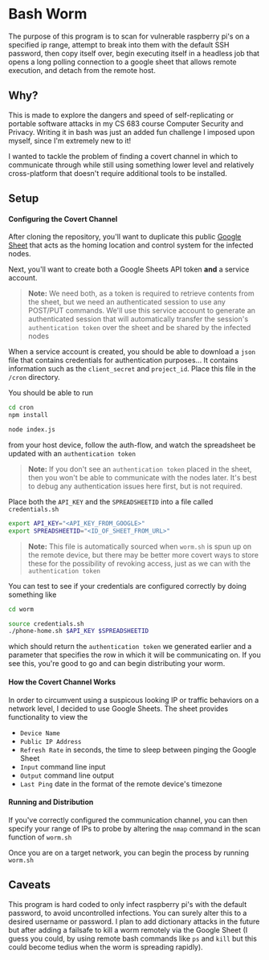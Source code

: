 # Bash Worm
The purpose of this program is to scan for vulnerable raspberry pi's on a specified
ip range, attempt to break into them with the default SSH password, then copy itself
over, begin executing itself in a headless job that opens a long polling connection
to a google sheet that allows remote execution, and detach from the remote host.

## Why?
This is made to explore the dangers and speed of self-replicating or portable
software attacks in my CS 683 course Computer Security and Privacy.  Writing it
in bash was just an added fun challenge I imposed upon myself, since I'm extremely
new to it!

I wanted to tackle the problem of finding a covert channel in which to communicate
through while still using something lower level and relatively cross-platform that
doesn't require additional tools to be installed.


## Setup

#### Configuring the Covert Channel
After cloning the repository, you'll want to duplicate this public
[Google Sheet](https://docs.google.com/spreadsheets/d/1aEhIRQKObcJggyaIar-TxUxpMT5q946bVGL30yWdz4g/edit?usp=sharing)
that acts as the homing location and control system for the infected nodes.

Next, you'll want to create both a Google Sheets API token **and** a service
account.
> **Note:** We need both, as a token is required to retrieve contents from the sheet, 
but we need an authenticated session to use any POST/PUT commands.  We'll
use this service account to generate an authenticated session that will automatically
transfer the session's `authentication token` over the sheet and be shared by the infected nodes

When a service account is created, you should be able to download a `json` file
that contains credentials for authentication purposes... It contains information
such as the `client_secret` and `project_id`.  Place this file in the `/cron`
directory.

You should be able to run
```bash
cd cron
npm install

node index.js
```
from your host device, follow the auth-flow,
and watch the spreadsheet be updated with an `authentication token`

> **Note:** If you don't see an `authentication token` placed in the sheet, then
you won't be able to communicate with the nodes later.  It's best to debug any
authentication issues here first, but is not required.


Place both the `API_KEY` and the `SPREADSHEETID` into a file called `credentials.sh`
```bash
export API_KEY="<API_KEY_FROM_GOOGLE>"
export SPREADSHEETID="<ID_OF_SHEET_FROM_URL>"
```
> **Note:** This file is automatically sourced when `worm.sh` is spun up on the remote device,
but there may be better more covert ways to store these for the possibility of revoking
access, just as we can with the `authentication token`


You can test to see if your credentials are configured correctly by doing something
like
```bash
cd worm

source credentials.sh
./phone-home.sh $API_KEY $SPREADSHEETID
```
which should return the `authentication token` we generated earlier and a parameter
that specifies the row in which it will be communicating on.  If you see this, you're
good to go and can begin distributing your worm.

#### How the Covert Channel Works
In order to circumvent using a suspicous looking IP or traffic behaviors on a network
level, I decided to use Google Sheets.  The sheet provides functionality to view
the
- `Device Name`
- `Public IP Address`
- `Refresh Rate` in seconds, the time to sleep between pinging the Google Sheet
- `Input` command line input
- `Output` command line output
- `Last Ping` date in the format of the remote device's timezone

#### Running and Distribution
If you've correctly configured the communication channel, you can then specify
your range of IPs to probe by altering the `nmap` command in the scan function
of `worm.sh`

Once you are on a target network, you can begin the process by running `worm.sh`

## Caveats
This program is hard coded to only infect raspberry pi's with the default password,
to avoid uncontrolled infections.  You can surely alter this to a desired username
or password.  I plan to add dictionary attacks in the future but after adding a failsafe
to kill a worm remotely via the Google Sheet (I guess you could, by using remote bash
commands like `ps` and `kill` but this could become tedius when the worm is spreading
rapidly).
